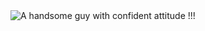 <img src="https://github.com/hu1909/QuocHung-profile/blob/main/HI%2C%20I'M%20QUOC%20HUNG%20(1).png" alt="A handsome guy with confident attitude !!!">
